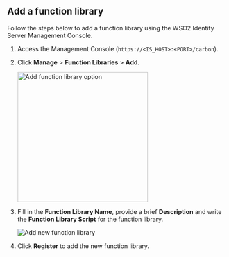 
## Add a function library

Follow the steps below to add a function library using the WSO2 Identity Server Management Console.

1. Access the Management Console (`https://<IS_HOST>:<PORT>/carbon`).

2. Click **Manage** > **Function Libraries** >  **Add**.
   
    <img src="{{base_path}}/assets/img/guides/add-function-library.png" width="300" alt="Add function library option"/>
   
3. Fill in the **Function Library Name**, provide a brief **Description** and write the **Function Library Script** for the function library.

    ![Add new function library]({{base_path}}/assets/img/guides/add-new-function-library.png)

4. Click **Register** to add the new function library.